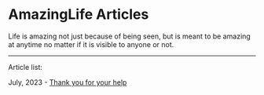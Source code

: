 # AmazingLife Articles

Life is amazing not just because of being seen, but is meant to be amazing at anytime no matter if it is visible to anyone or not.

---
Article list:

July, 2023 - [Thank you for your help](./00.thank-you-for-your-help.md)


